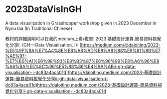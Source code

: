 # 2023DataVisInGH
A data visualization in Grasshopper workshop given in 2023 December in Nycu Iaa (In Traditional Chinese)

教材的詳細說明可以在我的medium上看/複習:
2023.基礎設計運算.簡易資料視覺化分享I. (GH — Data Visualisation. I): [https://medium.com/@daloiting/2023-%E5%9F%BA%E7%A4%8E%E8%A8%AD%E8%A8%88%E9%81%8B%E7%AE%97-%E7%B0%A1%E6%98%93%E8%B3%87%E6%96%99%E8%A6%96%E8%A6%BA%E5%8C%96%E5%88%86%E4%BA%ABii-gh-data-visualisation-i-dc83a4aca01d](https://daloiting.medium.com/2023-基礎設計運算-簡易資料視覺化分享ii-gh-data-visualisation-i-dc83a4aca01d)https://daloiting.medium.com/2023-基礎設計運算-簡易資料視覺化分享ii-gh-data-visualisation-i-dc83a4aca01d

